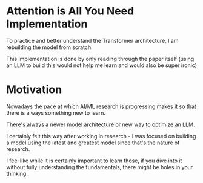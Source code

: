 # Attention is All You Need Implementation
To practice and better understand the Transformer architecture, I am rebuilding the model from scratch.

This implementation is done by only reading through the paper itself (using an LLM to build this would not help me learn and would also be super ironic)

# Motivation

Nowadays the pace at which AI/ML research is progressing makes it so that there is always something new to learn.

There's always a newer model architecture or new way to optimize an LLM.

I certainly felt this way after working in research - I was focused on building a model using the latest and greatest model since that's the nature of research.

I feel like while it is certainly important to learn those, if you dive into it without fully understanding the fundamentals, there might be holes in your thinking.
